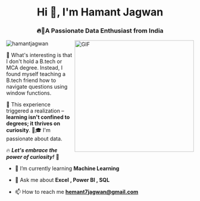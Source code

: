 <h1 align="center">Hi 👋, I'm Hamant Jagwan</h1>
<h3 align="center">🔥💖A Passionate Data Enthusiast from India</h3>


<img align="right" img src="https://capturly.com/blog/wp-content/uploads/2018/02/Data-Website-Analytics.gif" width="320" height="300" alt="GIF">

<p align="top"> <img src="https://komarev.com/ghpvc/?username=hamantjagwan&label=Profile%20views&color=0e75b6&style=flat" alt="hamantjagwan" /> </p>

🚀 What's interesting is that I don't hold a B.tech or MCA degree. Instead, I found myself teaching a B.tech friend how to navigate questions using window functions. 

📖 This experience triggered a realization – **learning isn't confined to degrees; it thrives on curiosity**. 🤔🎓
I'm passionate about data. 

 🔥 ***Let's embrace the power of curiosity!*** 🌟  

- 🌱 I’m currently learning **Machine Learning**

- 💬 Ask me about **Excel , Power BI , SQL**

- 📫 How to reach me **hemant7jagwan@gmail.com**



